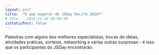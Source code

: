 ```yaml
---
layout: post
title:  "O que esperar do JSDay Recife 2016?"
# date:   2016-11-26 09:00:00
isStaticPost: false
---
```

Palestras com alguns dos melhores especialistas, trocas de ideias, atividades práticas, sorteios, networking e várias outras surpresas - é isso que os participantes do JSDay encontrarão.
